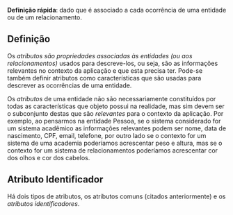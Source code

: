 **Definição rápida**: dado que é associado a cada ocorrência de uma entidade ou de um relacionamento.
## Definição

Os *atributos são propriedades associadas às entidades (ou aos relacionamentos)* usados para descreve-los, ou seja, são as informações relevantes no contexto da aplicação e que esta precisa ter. Pode-se também definir atributos como características que são usadas para descrever as ocorrências de uma entidade. 

Os *atributos* de uma entidade não são necessariamente constituídos por todas as características que objeto possui na realidade, mas sim devem ser o subconjunto destas que são *relevantes* para o contexto da aplicação. Por exemplo, ao pensarmos na entidade Pessoa, se o sistema considerado for um sistema acadêmico as informações relevantes podem ser nome, data de nascimento, CPF, email, telefone, por outro lado se o contexto for um sistema de uma academia poderíamos acrescentar peso e altura, mas se o contexto for um sistema de relacionamentos poderíamos acrescentar cor dos olhos e cor dos cabelos.

## Atributo Identificador

Há dois tipos de atributos, os atributos comuns (citados anteriormente) e os *atributos identificadores*. 
